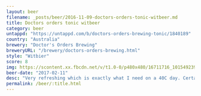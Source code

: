 ```yaml
---
layout: beer
filename: _posts/beer/2016-11-09-doctors-orders-tonic-witbeer.md
title: Doctors orders tonic witbeer
category: beer
untappd: "https://untappd.com/b/doctors-orders-brewing-tonic/1840189"
country: "Australia"
brewery: "Doctor's Orders Brewing"
breweryURL: "/brewery/doctors-orders-brewing.html"
style: "Witbier"
score: 8
img: https://scontent.xx.fbcdn.net/v/t1.0-0/p480x480/16711716_10154923952023745_1754583250088868265_n.jpg?_nc_cat=109&_nc_ht=scontent.xx&oh=3c39f52a89a6c39648565e0cc805da7d&oe=5CAF3058
beer-date: "2017-02-11"
desc: "Very refreshing which is exactly what I need on a 40C day. Certainly has a taste of tonic, in a good way. I'm torn between loving this as an easy drinking beer and missing more interesting flavours"
permalink: /beer/:title.html
---
```


